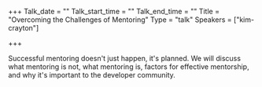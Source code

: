 +++
Talk_date = ""
Talk_start_time = ""
Talk_end_time = ""
Title = "Overcoming the Challenges of Mentoring"
Type = "talk"
Speakers = ["kim-crayton"]

+++

Successful mentoring doesn't just happen, it's planned. We will discuss what mentoring is not, what mentoring is, factors for effective mentorship, and why it's important to the developer community.
